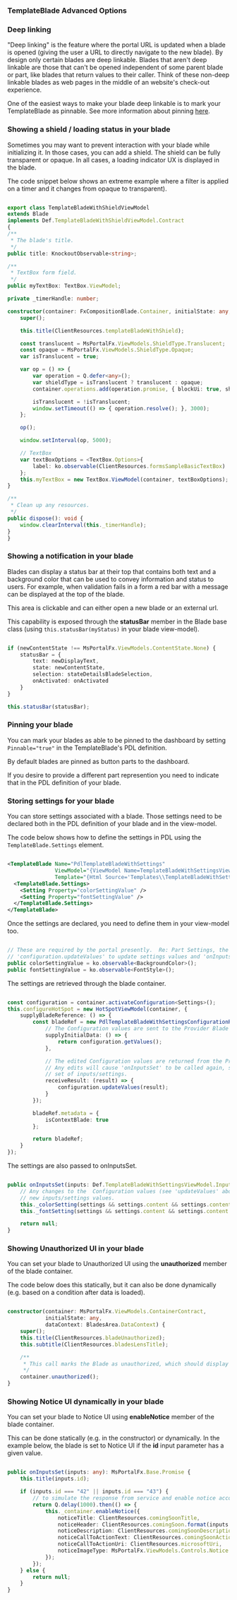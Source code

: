 
<a name="templateblade-advanced-options"></a>
### TemplateBlade Advanced Options

<a name="deep-linking"></a>
### Deep linking

"Deep linking" is the feature where the portal URL is updated when a blade is opened (giving the user a URL to directly navigate to the new blade).
By design only certain blades are deep linkable. Blades that aren't deep linkable are those that can't be opened independent of some parent 
blade or part, like blades that return values to their caller. Think of these non-deep linkable blades as web pages in the middle of an website's
check-out experience.

One of the easiest ways to make your blade deep linkable is to mark your TemplateBlade as pinnable. See more information about pinning [here](#pinning-your-blade).

<a name="showing-a-shield-loading-status-in-your-blade"></a>
### Showing a shield / loading status in your blade

Sometimes you may want to prevent interaction with your blade while initializing it. In those cases, you can add a shield. The shield can be fully transparent or opaque. In all cases, a loading indicator UX is displayed in the blade. 

The code snippet below shows an extreme example where a filter is applied on a timer and it changes from opaque to transparent).

```typescript

export class TemplateBladeWithShieldViewModel
extends Blade
implements Def.TemplateBladeWithShieldViewModel.Contract
{
/**
 * The blade's title.
 */
public title: KnockoutObservable<string>;

/**
 * TextBox form field.
 */
public myTextBox: TextBox.ViewModel;

private _timerHandle: number;

constructor(container: FxCompositionBlade.Container, initialState: any, dataContext: BladesArea.DataContext) {
    super();

    this.title(ClientResources.templateBladeWithShield);

    const translucent = MsPortalFx.ViewModels.ShieldType.Translucent;
    const opaque = MsPortalFx.ViewModels.ShieldType.Opaque;
    var isTranslucent = true;

    var op = () => {
        var operation = Q.defer<any>();
        var shieldType = isTranslucent ? translucent : opaque;
        container.operations.add(operation.promise, { blockUi: true, shieldType: shieldType });

        isTranslucent = !isTranslucent;
        window.setTimeout(() => { operation.resolve(); }, 3000);
    };

    op();

    window.setInterval(op, 5000);

    // TextBox
    var textBoxOptions = <TextBox.Options>{
        label: ko.observable(ClientResources.formsSampleBasicTextBox)
    };
    this.myTextBox = new TextBox.ViewModel(container, textBoxOptions);
}

/**
 * Clean up any resources.
 */
public dispose(): void {
    window.clearInterval(this._timerHandle);
}
}

```

<a name="showing-a-notification-in-your-blade"></a>
### Showing a notification in your blade

Blades can display a status bar at their top that contains both text and a background color that can be used to convey information and status to users. For example, when validation fails in a form a red bar with a message can be displayed at the top of the blade.

This area is clickable and can either open a new blade or an external url.

This capability is exposed through the **statusBar** member in the Blade base class (using `this.statusBar(myStatus)` in your blade view-model).

```typescript

if (newContentState !== MsPortalFx.ViewModels.ContentState.None) {
    statusBar = {
        text: newDisplayText,
        state: newContentState,
        selection: stateDetailsBladeSelection,
        onActivated: onActivated
    }
}

this.statusBar(statusBar);

```

<a name="pinning-your-blade"></a>
<a name="pinning-your-blade"></a>
### Pinning your blade

You can mark your blades as able to be pinned to the dashboard by setting `Pinnable="true"` in the TemplateBlade's PDL definition.

By default blades are pinned as button parts to the dashboard.

If you desire to provide a different part represention you need to indicate that in the PDL definition of your blade.

<a name="storing-settings-for-your-blade"></a>
### Storing settings for your blade

You can store settings associated with a blade. Those settings need to be declared both in the PDL definition of your blade and in the view-model.

The code below shows how to define the settings in PDL using the `TemplateBlade.Settings` element.

```xml

<TemplateBlade Name="PdlTemplateBladeWithSettings"
               ViewModel="{ViewModel Name=TemplateBladeWithSettingsViewModel, Module=./Template/ViewModels/TemplateBladeViewModels}"
               Template="{Html Source='Templates\\TemplateBladeWithSettings.html'}">
  <TemplateBlade.Settings>
    <Setting Property="colorSettingValue" />
    <Setting Property="fontSettingValue" />
  </TemplateBlade.Settings>
</TemplateBlade>

```

Once the settings are declared, you need to define them in your view-model too.

```typescript

// These are required by the portal presently.  Re: Part Settings, the Part below works exclusively in terms of
// 'configuration.updateValues' to update settings values and 'onInputsSet(..., settings)' to receive settings values.
public colorSettingValue = ko.observable<BackgroundColor>();
public fontSettingValue = ko.observable<FontStyle>();

```

The settings are retrieved through the blade container.

```typescript

const configuration = container.activateConfiguration<Settings>();
this.configureHotSpot = new HotSpotViewModel(container, {
    supplyBladeReference: () => {
        const bladeRef = new PdlTemplateBladeWithSettingsConfigurationReference<BladeConfiguration, BladeConfiguration>({
            // The Configuration values are sent to the Provider Blade to be edited by the user.
            supplyInitialData: () => {
                return configuration.getValues();
            },

            // The edited Configuration values are returned from the Provider Blade and updated in this Part.
            // Any edits will cause 'onInputsSet' to be called again, since this is the method where the Part receives a new, consistent
            // set of inputs/settings.
            receiveResult: (result) => {
                configuration.updateValues(result);
            }
        });

        bladeRef.metadata = {
            isContextBlade: true
        };

        return bladeRef;
    }
});

```

The settings are also passed to onInputsSet.

```typescript

public onInputsSet(inputs: Def.TemplateBladeWithSettingsViewModel.InputsContract, settings: Def.TemplateBladeWithSettingsViewModel.SettingsContract): MsPortalFx.Base.Promise {
    // Any changes to the  Configuration values (see 'updateValues' above) will cause 'onInputsSet' to be called with the
    // new inputs/settings values.
    this._colorSetting(settings && settings.content && settings.content.colorSettingValue || BackgroundColor.Default);
    this._fontSetting(settings && settings.content && settings.content.fontSettingValue || FontStyle.Default);

    return null;
}

```

<a name="showing-unauthorized-ui-in-your-blade"></a>
### Showing Unauthorized UI in your blade

You can set your blade to Unauthorized UI using the **unauthorized** member of the blade container.

The code below does this statically, but it can also be done dynamically (e.g. based on a condition after data is loaded).

```typescript

constructor(container: MsPortalFx.ViewModels.ContainerContract,
            initialState: any,
            dataContext: BladesArea.DataContext) {
    super();
    this.title(ClientResources.bladeUnauthorized);
    this.subtitle(ClientResources.bladesLensTitle);

    /**
     * This call marks the Blade as unauthorized, which should display a specialized UI.
     */
    container.unauthorized();
}

```

<a name="showing-notice-ui-dynamically-in-your-blade"></a>
### Showing Notice UI dynamically in your blade

You can set your blade to Notice UI using **enableNotice** member of the blade container.

This can be done statically (e.g. in the constructor) or dynamically. In the example below, the blade is set to Notice UI if the **id** input parameter has a given value.

```typescript

public onInputsSet(inputs: any): MsPortalFx.Base.Promise {
    this.title(inputs.id);

    if (inputs.id === "42" || inputs.id === "43") {
        // to simulate the response from service and enable notice accordingly.
        return Q.delay(1000).then(() => {
            this._container.enableNotice({
                noticeTitle: ClientResources.comingSoonTitle,
                noticeHeader: ClientResources.comingSoon.format(inputs.id),
                noticeDescription: ClientResources.comingSoonDescription,
                noticeCallToActionText: ClientResources.comingSoonAction,
                noticeCallToActionUri: ClientResources.microsoftUri,
                noticeImageType: MsPortalFx.ViewModels.Controls.Notice.ImageType.ComingSoon
            });
        });
    } else {
        return null;
    }
}

```